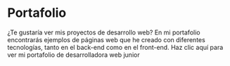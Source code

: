 # Portafolio

¿Te gustaría ver mis proyectos de desarrollo web? En mi portafolio encontrarás ejemplos de páginas web que he creado con diferentes tecnologías, tanto en el back-end como en el front-end. Haz clic aquí para ver mi portafolio de desarrolladora web junior 